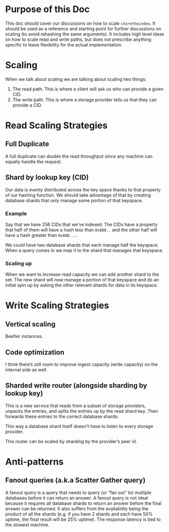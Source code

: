 # Purpose of this Doc

This doc should cover our discussions on how to scale `storetheindex`. It should be used as a reference and starting point for further discussions on scaling (to avoid rehashing the same arguments). It includes high level ideas on how to scale read and write paths, but does not prescribe anything specific to leave flexibility for the actual implementation.


# Scaling

When we talk about scaling we are talking about scaling two things:

1.  The read path.
    This is where a client will ask us who can provide a given CID.
2.  The write path.
    This is where a storage provider tells us that they can provide a CID.


# Read Scaling Strategies


## Full Duplicate

A full duplicate can double the read throughput since any machine can equally handle the request.


## Shard by lookup key (CID)

Our data is evenly distributed across the key space thanks to that property of our hashing function. We should take advantage of that by creating database shards that only manage some portion of that keyspace.


### Example

Say that we have 256 CIDs that we&rsquo;ve indexed. The CIDs have a property that half of them will have a hash less than `0x888..` and the other half will have a hash greater than `0x888...`.

We could have two database shards that each manage half the keyspace. When a query comes in we map it to the shard that manages that keyspace.


### Scaling up

When we want to increase read capacity we can add another shard to the set. The new shard will now manage a portion of that keyspace and do an initial spin up by asking the other relevant shards for data in its keyspace.


# Write Scaling Strategies


## Vertical scaling

Beefier instances.


## Code optimization

I think there&rsquo;s still room to improve ingest capactiy (write capacity) on the internal side as well


## Sharded write router (alongside sharding by lookup key)

This is a new service that reads from a subset of storage providers, unpacks the entries, and splits the entries up by the read shard key. Then forwards these entries to the correct database shards.

This way a database shard itself doesn&rsquo;t have to listen to every storage provider.

This router can be scaled by sharding by the provider&rsquo;s peer id.


# Anti-patterns


## Fanout queries (a.k.a Scatter Gather query)

A fanout query is a query that needs to query (or &ldquo;fan out&rdquo; to) multiple databases before it can return an answer. A fanout query is not ideal because it requires all database shards to return an answer before the final answer can be returned. It also suffers from the availability being the product of all the shards (e.g. if you have 2 shards and each have 50% uptime, the final result will be 25% uptime). The response latency is tied to the slowest machine.

